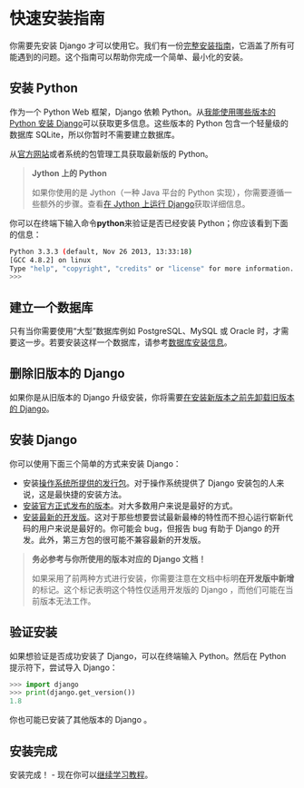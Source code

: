 # 快速安装指南

你需要先安装 Django 才可以使用它。我们有一份[完整安装指南](https://docs.djangoproject.com/en/1.8/topics/install/)，它涵盖了所有可能遇到的问题。这个指南可以帮助你完成一个简单、最小化的安装。

## 安装 Python

作为一个 Python Web 框架，Django 依赖 Python。从[我能使用哪些版本的 Python 安装 Django](https://docs.djangoproject.com/en/1.8/faq/install/#faq-python-version-support)可以获取更多信息。这些版本的 Python 包含一个轻量级的数据库 SQLite，所以你暂时不需要建立数据库。

从[官方网站](https://www.python.org/download/)或者系统的包管理工具获取最新版的 Python。

> **Jython 上的 Python**
>
> 如果你使用的是 Jython（一种 Java 平台的 Python 实现），你需要遵循一些额外的步骤。查看[在 Jython 上运行 Django](https://docs.djangoproject.com/en/1.8/howto/jython/)获取详细信息。

你可以在终端下输入命令**python**来验证是否已经安装 Python；你应该看到下面的信息：

```bash
Python 3.3.3 (default, Nov 26 2013, 13:33:18)
[GCC 4.8.2] on linux
Type "help", "copyright", "credits" or "license" for more information.
>>>
```

## 建立一个数据库

只有当你需要使用“大型”数据库例如 PostgreSQL、MySQL 或 Oracle 时，才需要这一步。若要安装这样一个数据库，请参考[数据库安装信息](https://docs.djangoproject.com/en/1.8/topics/install/#database-installation)。

## 删除旧版本的 Django

如果你是从旧版本的 Django 升级安装，你将需要[在安装新版本之前先卸载旧版本的 Django](https://docs.djangoproject.com/en/1.8/topics/install/#removing-old-versions-of-django)。

## 安装 Django

你可以使用下面三个简单的方式来安装 Django：

- 安装[操作系统所提供的发行包](https://docs.djangoproject.com/en/1.8/misc/distributions/)。对于操作系统提供了 Django 安装包的人来说，这是最快捷的安装方法。
- [安装官方正式发布的版本](https://docs.djangoproject.com/en/1.8/topics/install/#installing-official-release)。对大多数用户来说是最好的方式。
- [安装最新的开发版](https://docs.djangoproject.com/en/1.8/topics/install/#installing-development-version)。这对于那些想要尝试最新最棒的特性而不担心运行崭新代码的用户来说是最好的。你可能会 bug，但报告 bug 有助于 Django 的开发。此外，第三方包的很可能不兼容最新的开发版。

> **务必参考与你所使用的版本对应的 Django 文档！**
>
> 如果采用了前两种方式进行安装，你需要注意在文档中标明**在开发版中新增**的标记。这个标记表明这个特性仅适用开发版的 Django ，而他们可能在当前版本无法工作。

## 验证安装

如果想验证是否成功安装了 Django，可以在终端输入 Python。然后在 Python 提示符下，尝试导入 Django：

```python
>>> import django
>>> print(django.get_version())
1.8
```

你也可能已安装了其他版本的 Django 。

## 安装完成

安装完成！ - 现在你可以[继续学习教程](https://docs.djangoproject.com/en/1.8/intro/tutorial01/)。
